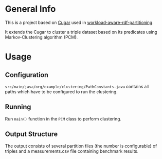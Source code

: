 # General Info
This is a project based on [Cugar](https://github.com/renespeck/Cugar) used in [workload-aware-rdf-partitioning](https://github.com/dice-group/workload-aware-rdf-partitioning).

It extends the Cugar to cluster a triple dataset based on its predicates using Markov-Clustering algorithm (PCM).

# Usage
## Configuration
`src/main/java/org/example/clustering/PathConstants.java` contains all paths which have to be configured to run the clustering.
## Running
Run `main()` function in the `PCM` class to perform clustering.
## Output Structure
The output consists of several partition files (the number is configurable) of triples and a measurements.csv file containing benchmark results.
